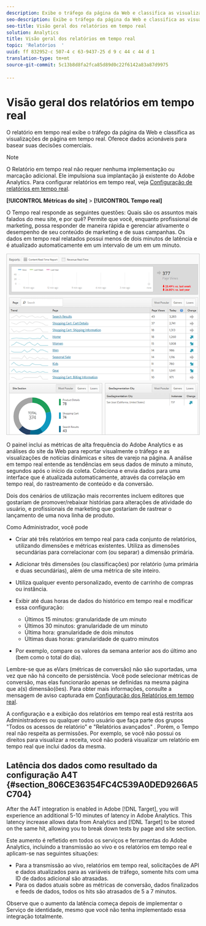 ```yaml
---
description: Exibe o tráfego da página da Web e classifica as visualizações da página em tempo real. Oferece dados acionáveis para basear suas decisões comerciais.
seo-description: Exibe o tráfego da página da Web e classifica as visualizações da página em tempo real. Oferece dados acionáveis para basear suas decisões comerciais.
seo-title: Visão geral dos relatórios em tempo real
solution: Analytics
title: Visão geral dos relatórios em tempo real
topic: 'Relatórios  '
uuid: ff 832952-c 507-4 c 63-9437-25 d 9 c 44 c 44 d 1
translation-type: tm+mt
source-git-commit: 5c13b8d8fa2fca85d89d0c22f6142a83a87d9975

---
```



# Visão geral dos relatórios em tempo real

O relatório em tempo real exibe o tráfego da página da Web e classifica as visualizações de página em tempo real. Oferece dados acionáveis para basear suas decisões comerciais.

>[!NOTE]
>
>O Relatório em tempo real não requer nenhuma implementação ou marcação adicional. Ele impulsiona sua implantação já existente do Adobe Analytics. Para configurar relatórios em tempo real, veja [Configuração de relatórios em tempo real](../../components/c-real-time-reporting/t-realtime-admin.md#task_1CD03E9B6BDB48B08E9E612183557F40).

**[!UICONTROL Métricas do site]** &gt; **[!UICONTROL Tempo real]**

O Tempo real responde as seguintes questões: Quais são os assuntos mais falados do meu site, e por quê? Permite que você, enquanto profissional de marketing, possa responder de maneira rápida e gerenciar ativamente o desempenho de seu conteúdo de marketing e de suas campanhas. Os dados em tempo real relatados possui menos de dois minutos de latência e é atualizado automaticamente em um intervalo de um em um minuto.

![](assets/report-realtime.png)

O painel inclui as métricas de alta frequência do Adobe Analytics e as análises do site da Web para reportar visualmente o tráfego e as visualizações de notícias dinâmicas e sites de varejo na página. A análise em tempo real entende as tendências em seus dados de minuto a minuto, segundos após o início da coleta. Coleciona e envia dados para uma interface que é atualizada automaticamente, através da correlação em tempo real, do rastreamento de conteúdo e da conversão.

Dois dos cenários de utilização mais recorrentes incluem editores que gostariam de promover/rebaixar histórias para alterações de atividade do usuário, e profissionais de marketing que gostariam de rastrear o lançamento de uma nova linha de produto.

Como Administrador, você pode

* Criar até três relatórios em tempo real para cada conjunto de relatórios, utilizando dimensões e métricas existentes. Utiliza as dimensões secundárias para correlacionar com (ou separar) a dimensão primária.
* Adicionar três dimensões (ou classificações) por relatório (uma primária e duas secundárias), além de uma métrica de site inteiro.
* Utiliza qualquer evento personalizado, evento de carrinho de compras ou instância.
* Exibir até duas horas de dados do histórico em tempo real e modificar essa configuração:

   * Últimos 15 minutos: granularidade de um minuto
   * Últimos 30 minutos: granularidade de um minuto
   * Última hora: granularidade de dois minutos
   * Últimas duas horas: granularidade de quatro minutos

* Por exemplo, compare os valores da semana anterior aos do último ano (bem como o total do dia).

Lembre-se que as eVars (métricas de conversão) não são suportadas, uma vez que não há conceito de persistência. Você pode selecionar métricas de conversão, mas elas funcionarão apenas se definidas na mesma página que a(s) dimensão(ões). Para obter mais informações, consulte a mensagem de aviso capturada em [Configuração dos Relatórios em tempo real](../../components/c-real-time-reporting/t-realtime-admin.md#task_1CD03E9B6BDB48B08E9E612183557F40).

A configuração e a exibição dos relatórios em tempo real está restrita aos Administradores ou qualquer outro usuário que faça parte dos grupos "Todos os acessos de relatório" e "Relatórios avançados" . Porém, o Tempo real não respeita as permissões. Por exemplo, se você não possui os direitos para visualizar a receita, você não poderá visualizar um relatório em tempo real que inclui dados da mesma.

## Latência dos dados como resultado da configuração A4T {#section_806CE36354FC4C539A0DED9266A5C704}

After the A4T integration is enabled in Adobe [!DNL Target], you will experience an additional 5-10 minutes of latency in Adobe Analytics. This latency increase allows data from Analytics and [!DNL Target] to be stored on the same hit, allowing you to break down tests by page and site section.

Este aumento é refletido em todos os serviços e ferramentas do Adobe Analytics, incluindo a transmissão ao vivo e os relatórios em tempo real e aplicam-se nas seguintes situações:

* Para a transmissão ao vivo, relatórios em tempo real, solicitações de API e dados atualizados para as variáveis de tráfego, somente hits com uma ID de dados adicional são atrasadas.
* Para os dados atuais sobre as métricas de conversão, dados finalizados e feeds de dados, todos os hits são atrasados de 5 a 7 minutos.

Observe que o aumento da latência começa depois de implementar o Serviço de identidade, mesmo que você não tenha implementado essa integração totalmente.
